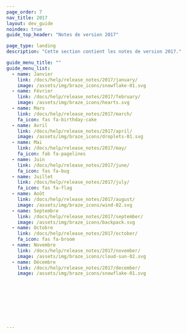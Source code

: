```yaml
---
page_order: 7
nav_title: 2017
layout: dev_guide
noindex: true
guide_top_header: "Notes de version 2017"

page_type: landing
description: "Cette section contient les notes de version 2017."

guide_menu_title: ""
guide_menu_list:
  - name: Janvier
    link: /docs/help/release_notes/2017/january/
    image: /assets/img/braze_icons/snowflake-01.svg
  - name: Février
    link: /docs/help/release_notes/2017/february/
    image: /assets/img/braze_icons/hearts.svg
  - name: Mars
    link: /docs/help/release_notes/2017/march/
    fa_icon: fas fa-birthday-cake
  - name: Avril
    link: /docs/help/release_notes/2017/april/
    image: /assets/img/braze_icons/droplets-01.svg
  - name: Mai
    link: /docs/help/release_notes/2017/may/
    fa_icon: fab fa-pagelines
  - name: Juin
    link: /docs/help/release_notes/2017/june/
    fa_icon: fas fa-bug
  - name: Juillet
    link: /docs/help/release_notes/2017/july/
    fa_icon: fas fa-flag
  - name: Août
    link: /docs/help/release_notes/2017/august/
    image: /assets/img/braze_icons/wind-02.svg
  - name: Septembre
    link: /docs/help/release_notes/2017/september/
    image: /assets/img/braze_icons/backpack.svg
  - name: Octobre
    link: /docs/help/release_notes/2017/october/
    fa_icon: fas fa-broom
  - name: Novembre
    link: /docs/help/release_notes/2017/november/
    image: /assets/img/braze_icons/cloud-sun-02.svg
  - name: Décembre
    link: /docs/help/release_notes/2017/december/
    image: /assets/img/braze_icons/snowflake-01.svg









---
```

